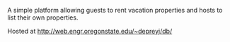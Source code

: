 A simple platform allowing guests to rent vacation properties and hosts to list their own properties.

Hosted at http://web.engr.oregonstate.edu/~depreyj/db/
